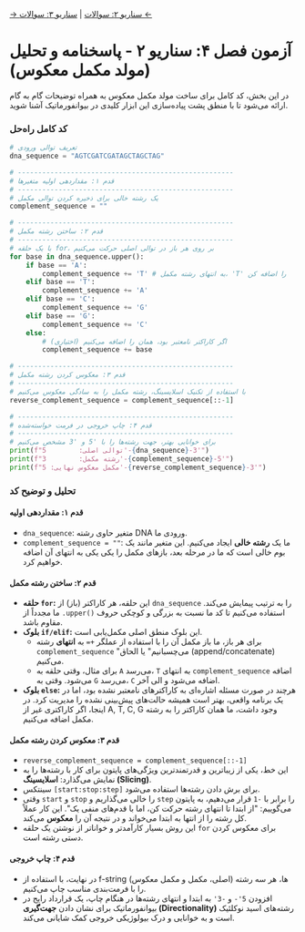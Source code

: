 [→ سناریو ۲: سوالات](./scenario-02-questions.md) | [سناریو ۳: سوالات ←](./scenario-03-questions.md)

# آزمون فصل ۴: سناریو ۲ - پاسخنامه و تحلیل (مولد مکمل معکوس)

در این بخش، کد کامل برای ساخت مولد مکمل معکوس به همراه توضیحات گام به گام ارائه می‌شود تا با منطق پشت پیاده‌سازی این ابزار کلیدی در بیوانفورماتیک آشنا شوید.

### کد کامل راه‌حل

```python
# تعریف توالی ورودی
dna_sequence = "AGTCGATCGATAGCTAGCTAG"

# -----------------------------------------------------
# قدم ۱: مقداردهی اولیه متغیرها
# -----------------------------------------------------
# یک رشته خالی برای ذخیره کردن توالی مکمل
complement_sequence = ""

# -----------------------------------------------------
# قدم ۲: ساختن رشته مکمل
# -----------------------------------------------------
# با یک حلقه for، بر روی هر باز در توالی اصلی حرکت می‌کنیم
for base in dna_sequence.upper():
    if base == 'A':
        complement_sequence += 'T' # به انتهای رشته مکمل، 'T' را اضافه کن
    elif base == 'T':
        complement_sequence += 'A'
    elif base == 'C':
        complement_sequence += 'G'
    elif base == 'G':
        complement_sequence += 'C'
    else:
        # (اختیاری) اگر کاراکتر نامعتبر بود، همان را اضافه می‌کنیم
        complement_sequence += base

# -----------------------------------------------------
# قدم ۳: معکوس کردن رشته مکمل
# -----------------------------------------------------
# با استفاده از تکنیک اسلایسینگ، رشته مکمل را به سادگی معکوس می‌کنیم
reverse_complement_sequence = complement_sequence[::-1]

# -----------------------------------------------------
# قدم ۴: چاپ خروجی در فرمت خواسته‌شده
# -----------------------------------------------------
# برای خوانایی بهتر، جهت رشته‌ها را با '5 و '3 مشخص می‌کنیم
print(f"توالی اصلی:        5'-{dna_sequence}-3'")
print(f"رشته مکمل:        3'-{complement_sequence}-5'")
print(f"مکمل معکوس نهایی: 5'-{reverse_complement_sequence}-3'")

```

### تحلیل و توضیح کد

#### قدم ۱: مقداردهی اولیه

- `dna_sequence`: متغیر حاوی رشته DNA ورودی ما.
- `complement_sequence = ""`: ما یک **رشته خالی** ایجاد می‌کنیم. این متغیر مانند یک بوم خالی است که ما در مرحله بعد، بازهای مکمل را یکی یکی به انتهای آن اضافه خواهیم کرد.

#### قدم ۲: ساختن رشته مکمل

- **حلقه `for`:** این حلقه، هر کاراکتر (باز) از `dna_sequence` را به ترتیب پیمایش می‌کند. ما مجدداً از `.upper()` استفاده می‌کنیم تا کد ما نسبت به بزرگی و کوچکی حروف مقاوم باشد.
- **بلوک `if/elif`:** این بلوک منطق اصلی مکمل‌یابی است.
  - برای هر باز، ما باز مکمل آن را با استفاده از عملگر `+=` به **انتهای** رشته `complement_sequence` "می‌چسبانیم" یا الحاق (append/concatenate) می‌کنیم.
  - برای مثال، وقتی حلقه به `A` می‌رسد، `T` به انتهای `complement_sequence` اضافه می‌شود. وقتی به `G` می‌رسد، `C` اضافه می‌شود و الی آخر.
- **بلوک `else`:** هرچند در صورت مسئله اشاره‌ای به کاراکترهای نامعتبر نشده بود، اما در یک برنامه واقعی، بهتر است همیشه حالت‌های پیش‌بینی نشده را مدیریت کرد. در اینجا، اگر کاراکتری غیر از A, T, C, G وجود داشت، ما همان کاراکتر را به رشته مکمل اضافه می‌کنیم.

#### قدم ۳: معکوس کردن رشته مکمل

- `reverse_complement_sequence = complement_sequence[::-1]`
- این خط، یکی از زیباترین و قدرتمندترین ویژگی‌های پایتون برای کار با رشته‌ها را به نمایش می‌گذارد: **اسلایسینگ (Slicing)**.
- سینتکس `[start:stop:step]` برای برش دادن رشته‌ها استفاده می‌شود.
- وقتی `start` و `stop` را خالی می‌گذاریم و `step` را برابر با `-1` قرار می‌دهیم، به پایتون می‌گوییم: "از ابتدا تا انتهای رشته حرکت کن، اما با قدم‌های منفی یک". این کار عملاً کل رشته را از انتها به ابتدا می‌خواند و در نتیجه آن را **معکوس** می‌کند.
- این روش بسیار کارآمدتر و خواناتر از نوشتن یک حلقه `for` برای معکوس کردن دستی رشته است.

#### قدم ۴: چاپ خروجی

- در نهایت، با استفاده از f-string ها، هر سه رشته (اصلی، مکمل و مکمل معکوس) را با فرمت‌بندی مناسب چاپ می‌کنیم.
- افزودن `5'-` و `-3'` به ابتدا و انتهای رشته‌ها در هنگام چاپ، یک قرارداد رایج در بیوانفورماتیک برای نشان دادن **جهت‌گیری (Directionality)** رشته‌های اسید نوکلئیک است و به خوانایی و درک بیولوژیکی خروجی کمک شایانی می‌کند.
